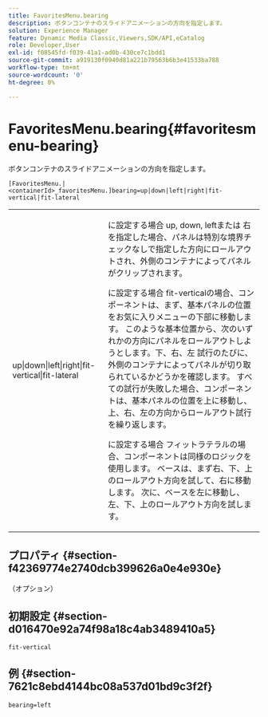 ```yaml
---
title: FavoritesMenu.bearing
description: ボタンコンテナのスライドアニメーションの方向を指定します。
solution: Experience Manager
feature: Dynamic Media Classic,Viewers,SDK/API,eCatalog
role: Developer,User
exl-id: f08545fd-f039-41a1-ad0b-430ce7c1bdd1
source-git-commit: a919130f0940d81a221b79563b6b3e41533ba788
workflow-type: tm+mt
source-wordcount: '0'
ht-degree: 0%

---
```


# FavoritesMenu.bearing{#favoritesmenu-bearing}

ボタンコンテナのスライドアニメーションの方向を指定します。

`[FavoritesMenu.|<containerId>_favoritesMenu.]bearing=up|down|left|right|fit-vertical|fit-lateral`

<table id="table_2B109D2F91E64B5382B31921C3780FA5"> 
 <tbody> 
  <tr> 
   <td colname="col1"> <p><span class="codeph"> up|down|left|right|fit-vertical|fit-lateral</span> </p> </td> 
   <td colname="col2"> <p> に設定する場合 <span class="codeph"> up</span>, <span class="codeph"> down</span>, <span class="codeph"> left</span>または <span class="codeph"> 右</span>を指定した場合、パネルは特別な境界チェックなしで指定した方向にロールアウトされ、外側のコンテナによってパネルがクリップされます。 </p> <p>に設定する場合 <span class="codeph"> fit-vertical</span>の場合、コンポーネントは、まず、基本パネルの位置をお気に入りメニューの下部に移動します。 このような基本位置から、次のいずれかの方向にパネルをロールアウトしようとします。下、右、左 試行のたびに、外側のコンテナによってパネルが切り取られているかどうかを確認します。 すべての試行が失敗した場合、コンポーネントは、基本パネルの位置を上に移動し、上、右、左の方向からロールアウト試行を繰り返します。 </p> <p>に設定する場合 <span class="codeph"> フィットラテラル</span>の場合、コンポーネントは同様のロジックを使用します。 ベースは、まず右、下、上のロールアウト方向を試して、右に移動します。 次に、ベースを左に移動し、左、下、上のロールアウト方向を試します。 </p> </td> 
  </tr> 
 </tbody> 
</table>

## プロパティ {#section-f42369774e2740dcb399626a0e4e930e}

（オプション）

## 初期設定 {#section-d016470e92a74f98a18c4ab3489410a5}

`fit-vertical`

## 例 {#section-7621c8ebd4144bc08a537d01bd9c3f2f}

`bearing=left`
